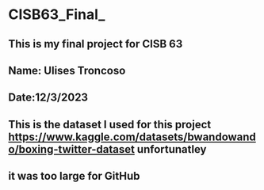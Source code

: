 # CISB63_Final_


## This is my final project for CISB 63

## Name: Ulises Troncoso

## Date:12/3/2023

## This is the dataset I used for this project https://www.kaggle.com/datasets/bwandowando/boxing-twitter-dataset unfortunatley
## it was too large for GitHub
